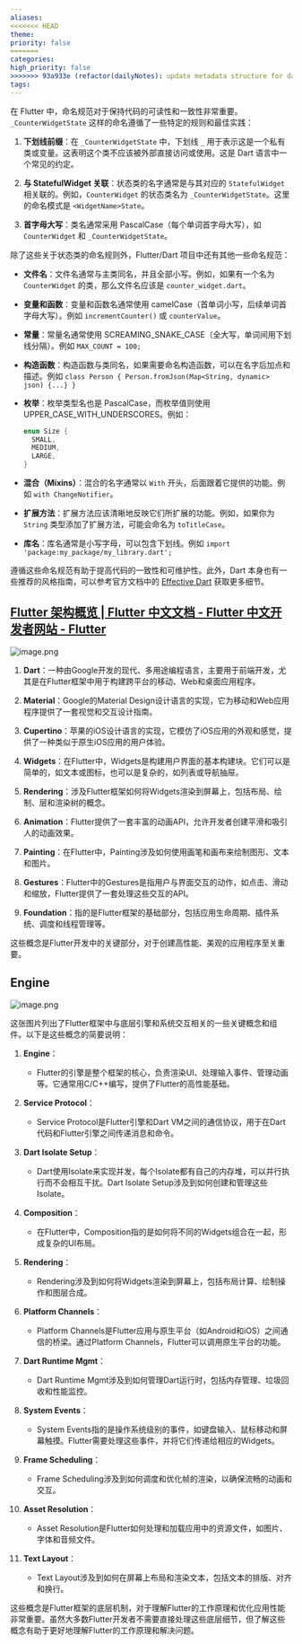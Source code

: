 ```yaml
---
aliases: 
<<<<<<< HEAD
theme: 
priority: false
=======
categories: 
high_priority: false
>>>>>>> 93a933e (refactor(dailyNotes): update metadata structure for daily notes)
tags:
---
```

在 Flutter 中，命名规范对于保持代码的可读性和一致性非常重要。`_CounterWidgetState` 这样的命名遵循了一些特定的规则和最佳实践：

1. **下划线前缀**：在 `_CounterWidgetState` 中，下划线 `_` 用于表示这是一个私有类或变量。这表明这个类不应该被外部直接访问或使用。这是 Dart 语言中一个常见的约定。

2. **与 StatefulWidget 关联**：状态类的名字通常是与其对应的 `StatefulWidget` 相关联的。例如，`CounterWidget` 的状态类名为 `_CounterWidgetState`。这里的命名模式是 `<WidgetName>State`。

3. **首字母大写**：类名通常采用 PascalCase（每个单词首字母大写），如 `CounterWidget` 和 `_CounterWidgetState`。

除了这些关于状态类的命名规则外，Flutter/Dart 项目中还有其他一些命名规范：

- **文件名**：文件名通常与主类同名，并且全部小写。例如，如果有一个名为 `CounterWidget` 的类，那么文件名应该是 `counter_widget.dart`。

- **变量和函数**：变量和函数名通常使用 camelCase（首单词小写，后续单词首字母大写）。例如 `incrementCounter()` 或 `counterValue`。

- **常量**：常量名通常使用 SCREAMING_SNAKE_CASE（全大写，单词间用下划线分隔）。例如 `MAX_COUNT = 100;`

- **构造函数**：构造函数与类同名，如果需要命名构造函数，可以在名字后加点和描述。例如 `class Person { Person.fromJson(Map<String, dynamic> json) {...} }`

- **枚举**：枚举类型名也是 PascalCase，而枚举值则使用 UPPER_CASE_WITH_UNDERSCORES。例如：
  ```dart
  enum Size {
    SMALL,
    MEDIUM,
    LARGE,
  }
  ```

- **混合（Mixins）**：混合的名字通常以 `With` 开头，后面跟着它提供的功能。例如 `with ChangeNotifier`。

- **扩展方法**：扩展方法应该清晰地反映它们所扩展的功能。例如，如果你为 `String` 类型添加了扩展方法，可能会命名为 `toTitleCase`。

- **库名**：库名通常是小写字母，可以包含下划线。例如 `import 'package:my_package/my_library.dart';`

遵循这些命名规范有助于提高代码的一致性和可维护性。此外，Dart 本身也有一些推荐的风格指南，可以参考官方文档中的 [Effective Dart](https://dart.dev/guides/language/effective-dart) 获取更多细节。


## [Flutter 架构概览 | Flutter 中文文档 - Flutter 中文开发者网站 - Flutter](https://docs.flutter.cn/resources/architectural-overview)

![image.png](https://cdn.jsdelivr.net/gh/duanbiao2000/BlogGallery@main/picture/20241021145523.png)



1. **Dart**：一种由Google开发的现代、多用途编程语言，主要用于前端开发，尤其是在Flutter框架中用于构建跨平台的移动、Web和桌面应用程序。

2. **Material**：Google的Material Design设计语言的实现，它为移动和Web应用程序提供了一套视觉和交互设计指南。

3. **Cupertino**：苹果的iOS设计语言的实现，它模仿了iOS应用的外观和感觉，提供了一种类似于原生iOS应用的用户体验。

4. **Widgets**：在Flutter中，Widgets是构建用户界面的基本构建块。它们可以是简单的，如文本或图标，也可以是复杂的，如列表或导航抽屉。

5. **Rendering**：涉及Flutter框架如何将Widgets渲染到屏幕上，包括布局、绘制、层和渲染树的概念。

6. **Animation**：Flutter提供了一套丰富的动画API，允许开发者创建平滑和吸引人的动画效果。

7. **Painting**：在Flutter中，Painting涉及如何使用画笔和画布来绘制图形、文本和图片。

8. **Gestures**：Flutter中的Gestures是指用户与界面交互的动作，如点击、滑动和缩放，Flutter提供了一套处理这些交互的API。

9. **Foundation**：指的是Flutter框架的基础部分，包括应用生命周期、插件系统、调度和线程管理等。

这些概念是Flutter开发中的关键部分，对于创建高性能、美观的应用程序至关重要。

## Engine
![image.png](https://cdn.jsdelivr.net/gh/duanbiao2000/BlogGallery@main/picture/20241021145606.png)

这张图片列出了Flutter框架中与底层引擎和系统交互相关的一些关键概念和组件。以下是这些概念的简要说明：

1. **Engine**：
   - Flutter的引擎是整个框架的核心，负责渲染UI、处理输入事件、管理动画等。它通常用C/C++编写，提供了Flutter的高性能基础。

2. **Service Protocol**：
   - Service Protocol是Flutter引擎和Dart VM之间的通信协议，用于在Dart代码和Flutter引擎之间传递消息和命令。

3. **Dart Isolate Setup**：
   - Dart使用Isolate来实现并发，每个Isolate都有自己的内存堆，可以并行执行而不会相互干扰。Dart Isolate Setup涉及到如何创建和管理这些Isolate。

4. **Composition**：
   - 在Flutter中，Composition指的是如何将不同的Widgets组合在一起，形成复杂的UI布局。

5. **Rendering**：
   - Rendering涉及到如何将Widgets渲染到屏幕上，包括布局计算、绘制操作和图层合成。

6. **Platform Channels**：
   - Platform Channels是Flutter应用与原生平台（如Android和iOS）之间通信的桥梁。通过Platform Channels，Flutter可以调用原生平台的功能。

7. **Dart Runtime Mgmt**：
   - Dart Runtime Mgmt涉及到如何管理Dart运行时，包括内存管理、垃圾回收和性能监控。

8. **System Events**：
   - System Events指的是操作系统级别的事件，如键盘输入、鼠标移动和屏幕触摸。Flutter需要处理这些事件，并将它们传递给相应的Widgets。

9. **Frame Scheduling**：
   - Frame Scheduling涉及到如何调度和优化帧的渲染，以确保流畅的动画和交互。

10. **Asset Resolution**：
    - Asset Resolution是Flutter如何处理和加载应用中的资源文件，如图片、字体和音频文件。

11. **Text Layout**：
    - Text Layout涉及到如何在屏幕上布局和渲染文本，包括文本的排版、对齐和换行。

这些概念是Flutter框架的底层机制，对于理解Flutter的工作原理和优化应用性能非常重要。虽然大多数Flutter开发者不需要直接处理这些底层细节，但了解这些概念有助于更好地理解Flutter的工作原理和解决问题。
